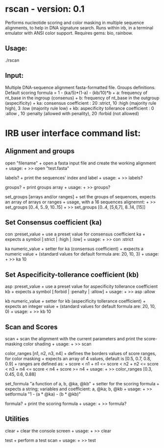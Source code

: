 rscan - version: 0.1
=====================

Performs nucleotide scoring and color masking in multiple sequence alignments, to help in DNA signature search.
Runs within irb, in a terminal emulator with ANSI color support.
Requires gems: bio, rainbow.

Usage:
------
  ./rscan

Input:
------
Multiple DNA-sequence alignment fasta-formatted file. Groups definitions.
Default scoring formula =  1 - (ka/5)*(1-a) - (kb/10)*b
	+ a: frequency of nt_base in the ingroup (consenus)
	+ b: frequency of nt_base in the outgroup  (aspecificity)
	+ ka: consensus coefficient : 20 :strict, 10 :high (majority rule high), 3 :low (majority rule low)
	+ kb: aspecificity tollerance coefficient : 0 :allow , 10 :penalty (allowed with penality), 20 :forbid (not allowed)


IRB user interface command list:
=================================

Alignment and groups
--------------------
  open "filename"
    + open a fasta input file and create the working alignment
    + usage:
    + >> open "test.fasta"
  
  labels?
    + print the sequences' index and label
    + usage:
    + >> labels?
    
  groups?
    + print groups array
    + usage:
    + >> groups?

  set_groups [arrays and/or ranges]
    + set the groups of sequences, expects an array of arrays or ranges
    + usage, with a 16 sequences alignemnt:
    + >> set_groups [0..4, 5..9, 10..15]
    + >> set_groups [0..4, [5,6,7], 8..14, [15]]
  
  
Set Consensus coefficient (ka)
------------------------------
  con :preset_value
    + use a preset value for consensus coefficient ka
    + expects a symbol [:strict | :high | :low]
    + usage:
    + >> con :strict 
    
  ka numeric_value
    + setter for ka (consensus coefficient) 
    + expects a numeric value 
    + (standard values for default formula are: 20, 10, 3)
    + usage:
    + >> ka 10
    
    
Set Aspecificity-tollerance coefficient (kb)
-------------------------------------------- 
  asp :preset_value
    + use a preset value for aspecificity tollerance coefficient kb
    + expects a symbol [:forbid | :penalty | :allow]
    + usage:
    + >> asp :allow

  kb numeric_value
    + setter for kb (aspecificity tollerance coefficient)
    + expects an integer value
    + (standard values for default formula are: 20, 10, 0)
    + usage:
    + >> kb 10


Scan and Scores
---------------
  scan
    + scan the alignment with the current parameters and print the score-masking color shading
    + usage:
    + >> scan
       
  color_ranges [n1, n2, n3, n4]
    + defines the borders values of score ranges, for color masking
    + expects an array of 4 values, default is [0.5, 0.7, 0.8, 0.9]
    + ranges are defined as:
    +   score < n1
    +   n1 <= score < n2
    +   n2 <= score < n3
    +   n4 <= score < n4
    +   score >= n4
    + usage:
    + >> color_ranges [0.3, 0.45, 0.6, 0.88]
    
  set_formula "a function of a, b, @ka, @kb"
    + setter for the scoring formula
    + expects a string; variables and coefficient: a, @ka; b, @kb
    + usage:
    + >> setformula "1 - (a * @ka) - (b * @kb)"  

  formula?
    + print the scoring formula
    + usage:
    + >> formula?
    

Utilities
---------
  clear
    + clear the console screen
    + usage:
    + >> clear
    
  test
    + perform a test scan 
    + usage:
    + >> test	
